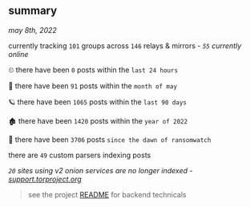 
## summary
_may 8th, 2022_

currently tracking `101` groups across `146` relays & mirrors - _`55` currently online_

⏲ there have been `0` posts within the `last 24 hours`

🦈 there have been `91` posts within the `month of may`

🪐 there have been `1065` posts within the `last 90 days`

🏚 there have been `1420` posts within the `year of 2022`

🦕 there have been `3706` posts `since the dawn of ransomwatch`

there are `49` custom parsers indexing posts

_`20` sites using v2 onion services are no longer indexed - [support.torproject.org](https://support.torproject.org/onionservices/v2-deprecation/)_

> see the project [README](https://github.com/thetanz/ransomwatch#ransomwatch--) for backend technicals
